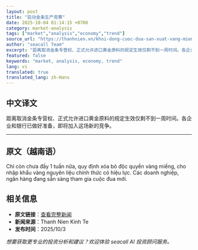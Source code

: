 ```yaml
---
layout: post
title: "启动金条生产竞赛"
date: 2025-10-04 01:14:15 +0700
category: market-analysis
tags: ["market","analysis","economy","trend"]
source_url: "https://thanhnien.vn/khoi-dong-cuoc-dua-san-xuat-vang-mieng-1852510032213206.htm"
author: "seacall Team"
excerpt: "距离取消金条专营权、正式允许进口黄金原料的规定生效仅剩不到一周时间。各企业和银行已做好准备，即将加入这场新的竞争。..."
featured: false
keywords: "market, analysis, economy, trend"
lang: vi
translated: true
translated_lang: zh-Hans
---
```


## 中文译文

距离取消金条专营权、正式允许进口黄金原料的规定生效仅剩不到一周时间。各企业和银行已做好准备，即将加入这场新的竞争。

---

## 原文（越南语）

Chỉ c&ograve;n chưa đầy 1 tuần nữa, quy định x&oacute;a bỏ độc quyền v&agrave;ng miếng, cho nhập khẩu v&agrave;ng nguy&ecirc;n liệu ch&iacute;nh thức c&oacute; hiệu lực. C&aacute;c doanh nghiệp, ng&acirc;n h&agrave;ng đang sẵn s&agrave;ng tham gia cuộc đua mới.

## 相关信息

- **原文链接**：[查看完整新闻](https://thanhnien.vn/khoi-dong-cuoc-dua-san-xuat-vang-mieng-1852510032213206.htm)
- **新闻来源**：Thanh Nien Kinh Te
- **发布时间**：2025/10/3

*想要获取更专业的投资分析和建议？欢迎体验 seacall AI 投资顾问服务。*